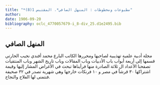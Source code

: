 ```yaml
---
title: "*مطبوعات ومخطوطات : المنهل الصافي*. المقتبس 1(8)"
author: 
date: 1906-09-20
bibliography: oclc_4770057679-i_8-div_25.d1e2495.bib
---
```




##  المنهل الصافي 


 مجلة أدبية علمية تهذيبية لصاحبها ومحررها الكاتب البارع محمد أفندي نجيب الحارتي قسمها إلى  أربعة  أبواب باب الأدبيات وباب المقالات وباب تاريخ الشهر وباب المنتقيات تصفحنا الأعداد ال  ثلاثة  الصادرة منها فرأيناها تبحث في الأغراض المشار إليها وقيمة اشتراكها  ٣٠  قرشاً في مصر و  ١٠  فرنكات خارجها وهي شهرية تصدر في  ٣٢  صحيفة فنتمنى لها الفلاح والنجاح.  
